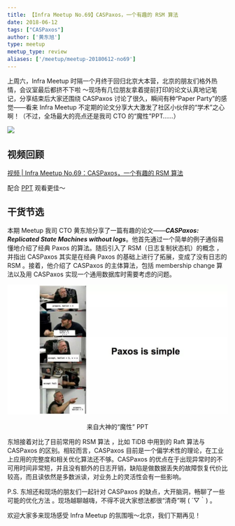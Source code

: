 ```yaml
---
title: 【Infra Meetup No.69】CASPaxos，一个有趣的 RSM 算法
date: 2018-06-12
tags: ["CASPaxos"]
author: ['黄东旭']
type: meetup
meetup_type: review
aliases: ['/meetup/meetup-20180612-no69']
---
```



上周六，Infra Meetup 时隔一个月终于回归北京大本营，北京的朋友们格外热情，会议室最后都挤不下啦 ～现场有几位朋友拿着提前打印的论文认真地记笔记，分享结束后大家还围绕 CASPaxos 讨论了很久，瞬间有种“Paper Party”的感觉——看来 Infra Meetup 不定期的论文分享大大激发了社区小伙伴的“学术”之心啊！（不过，全场最大的亮点还是我司 CTO 的“魔性”PPT……）

![](media/meetup-69-20180612/1.jpg)

## 视频回顾

[视频 | Infra Meetup No.69：CASPaxos，一个有趣的 RSM 算法](https://www.bilibili.com/video/av38910681)

配合 [PPT](https://eyun.baidu.com/s/3htaJNDU) 观看更佳～

## 干货节选

本期 Meetup 我司 CTO 黄东旭分享了一篇有趣的论文——***CASPaxos: Replicated State Machines without logs***。他首先通过一个简单的例子通俗易懂地介绍了经典 Paxos 的算法。随后引入了 RSM（日志复制状态机）的概念 ， 并指出 CASPaxos 其实是在经典 Paxos 的基础上进行了拓展，变成了没有日志的 RSM 。接着，他介绍了 CASPaxos 的主体算法，包括 membership change 算法以及用 CASPaxos 实现一个通用数据库时需要考虑的问题。

![](media/meetup-69-20180612/2.jpg)

<center>来自大神的“魔性” PPT</center>

东旭接着对比了目前常用的 RSM 算法 ，比如 TiDB 中用到的 Raft 算法与 CASPaxos 的区别。相较而言，CASPaxos 目前是一个偏学术性的理论，在工业上应用的完整度和相关优化算法还不够。CASPaxos 的优点在于出现异常时的不可用时间非常短，并且没有额外的日志开销，缺陷是做数据丢失的故障恢复代价比较高，而且读依然是多数派读，对业务上的灵活性会有一些影响。

P.S. 东旭还和现场的朋友们一起针对 CASPaxos 的缺点，大开脑洞，畅聊了一些可能的优化方法 。现场越聊越嗨，不得不说大家想法都很“清奇”啊 ( ´▽｀) 。

欢迎大家多来现场感受 Infra Meetup 的氛围哦～北京，我们下期再见！

